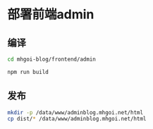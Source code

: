 # 部署前端admin

## 编译

```bash
cd mhgoi-blog/frontend/admin

npm run build
```

## 发布

```bash
mkdir -p /data/www/adminblog.mhgoi.net/html
cp dist/* /data/www/adminblog.mhgoi.net/html
```
